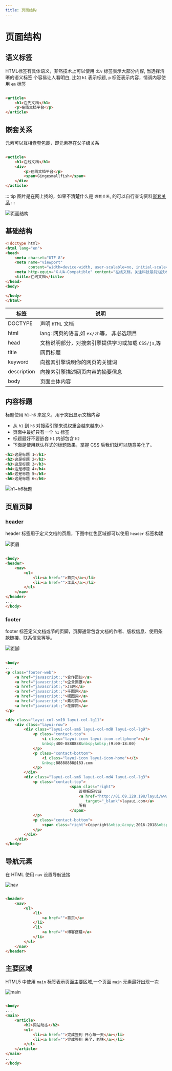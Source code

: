 ```yaml
---
title: 页面结构
---
```


# 页面结构

## 语义标签

HTML标签有具体语义，非然技术上可以使用 `div` 标签表示大部分内容, 当选择清晰的语义标签
个容易让人看明白, 比如 `h1` 表示标题, `p` 标签表示内容，情调内容使用 `em` 标签

```html

<article>
    <h1>在先文档</h1>
    <p>在线文档平台</p>
</article>
```

## 嵌套关系

元素可以互相嵌套包裹，即元素存在父子级关系

```html

<acticle>
    <h1>在线文档</h1>
    <div>
        <p>在线文档平台</p>
        <span>Gingesmallfish</span>
    </div>
</acticle>
```

::: tip
图片是在网上找的，如果不清楚什么是 `嵌套关系`,
的可以自行查询资料[嵌套关系](https://blog.csdn.net/qq_42852004/article/details/90768237)
:::

![页面结构](./assets/05html.png)

## 基础结构

```html
<!doctype html>
<html lang="en">
<head>
    <meta charset="UTF-8">
    <meta name="viewport"
          content="width=device-width, user-scalable=no, initial-scale=1.0, maximum-scale=1.0, minimum-scale=1.0">
    <meta http-equiv="X-UA-Compatible" content="在线文档，关注科技最前沿技术">
    <title>在线文档</title>
</head>
<body>

</body>
</html>
```

| 标签          | 说明                             |
|-------------|--------------------------------|
| DOCTYPE     | 声明 `HTML` 文档                   |
| html        | lang: 网页的语言,如 `ex/zh`等， 非必选项目  |
| head        | 文档说明部分，对搜索引擎提供学习或加载 `CSS/js`,等 |
| title       | 网页标题                           |
| keyword     | 向搜索引擎说明你的网页的关键词                |
| description | 向搜索引擎描述网页内容的摘要信息               |
| body        | 页面主体内容                         |


## 内容标题
标题使用 `h1~h6` 来定义，用于突出显示文档内容

* 从 `h1` 到 `h6` 对搜索引擎来说权重会越来越来小
* 页面中最好只有一个 `h1` 标签
* 标题最好不要嵌套 `h1` 内部包含 `h2` 
* 下面是使用默认样式的标题效果，掌握 CSS 后我们就可以随意美化了。

```html
<h1>这是标题 1</h1>
<h2>这是标题 2</h2>
<h3>这是标题 3</h3>
<h4>这是标题 4</h4>
<h5>这是标题 5</h5>
<h6>这是标题 6</h6>
```
![h1~h6标题](./assets/06html.png)

## 页眉页脚
### header 

header 标签用于定义文档的页眉，下图中红色区域都可以使用 `header` 标签构建

![页眉](./assets/07html.png)

```html

<body>
<header>
    <nav>
        <ul>
            <li><a href="">首页</a></li>
            <li><a href="">工具</a></li>
        </ul>
    </nav>
</header>
...
</body>
```

### footer

footer 标签定义文档或节的页脚，页脚通常包含文档的作者、版权信息、使用条款链接、联系信息等等。

![页脚](./assets/08html.png)

```html

<body>
...
<p class="footer-web">
    <a href="javascript:;">合作团伙</a>
    <a href="javascript:;">企业画报</a>
    <a href="javascript:;">JS网</a>
    <a href="javascript:;">千图网</a>
    <a href="javascript:;">昵图网</a>
    <a href="javascript:;">素材网</a>
    <a href="javascript:;">花瓣网</a>
</p>

<div class="layui-col-sm10 layui-col-lg11">
    <div class="layui-row">
        <div class="layui-col-sm6 layui-col-md8 layui-col-lg9">
            <p class="contact-top">
                <i class="layui-icon layui-icon-cellphone"></i>
                &nbsp;400-8888888&nbsp;&nbsp;(9:00-18:00)
            </p>
            <p class="contact-bottom">
                <i class="layui-icon layui-icon-home"></i>
                &nbsp;88888888@163.com
            </p>
        </div>
        <div class="layui-col-sm6 layui-col-md4 layui-col-lg3">
            <p class="contact-top">
							<span class="right">
								该模板版权归
								<a href="http://81.69.228.198/layui/www.layui.com/index.html"
                                   target="_blank">layaui.com</a>
								所有
							</span>
            </p>
            <p class="contact-bottom">
                <span class="right">Copyright&nbsp;&copy;2016-2018&nbsp;&nbsp;ICP&nbsp;备888888号</span>
            </p>
        </div>
    </div>
</body>
```

## 导航元素

在 HTML 使用 `nav` 设置导航链接

![nav](./assets/07html.png)

```html

<header>
    <nav>
        <ul>
            <li>
                <a href="">首页</a>
            </li>
            <li>
                <a href="">博客搭建</a>
            </li>
        </ul>
    </nav>
</header>
```

## 主要区域

HTML5 中使用 `main` 标签表示页面主要区域,一个页面 `main` 元素最好出现一次

![main](./assets/09html.png)

```html

<body>
...
<main>
    <article>
        <h2>网站动态</h2>
        <ul>
            <li><a href="">完成签到 开心每一天</a></li>
            <li><a href="">完成签到 来了，老铁</a></li>
        </ul>
    </article>
</main>
...
</body>
```




